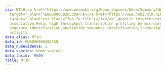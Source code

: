 ```yaml
---
csv: MT1H,<a href="https://www.ensembl.org/Homo_sapiens/Gene/Summary?db=core;g=ENSG00000205358"
  target="_blank">ENSG00000205358</a>,<a href="https://www.ncbi.nlm.nih.gov/pubmed/17216044"
  target="_blank"><i class="fas fa-file"></i></a>",genetic interference,functional
  association,HeLa, high throughput transcription profiling by microarray,nucleotide
  sequence identification,nucleotide sequence identification,transcriptional regulation,up-regulates
  activity
data_alias: MT1H
data_id: ENSG00000205358
data_numevidence: 1
data_species: Homo sapiens
data_taxid: '9606'
title: MT1H
---
```

